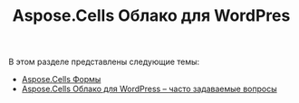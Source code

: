 ﻿---
title: Aspose.Cells Облако для WordPres
second_title: Aspose.Cells Cloud Documen
type: docs
url: /ru/aspose-cells-cloud-for-wordpress/
description: Aspose.Cells Облако поддерживает Excel для создания, преобразования, объединения, разделения, защиты, операций с внутренними объектами и т. д.
weight: 10
---
В этом разделе представлены следующие темы:

- [Aspose.Cells Формы](/cells/ru/aspose-cells-forms/)
- [Aspose.Cells Облако для WordPress – часто задаваемые вопросы](/cells/ru/aspose-cells-cloud-for-wordpress-faqs/)
